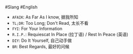 #Slang #English
- `AFAIK`: As Far As I know, 据我所知
- `TL;DR`: Too Long; Don't Read, 太长不看
- `FYI`: For Your Information
- `R.I.P.`: Requiescat In Place (拉丁语) / Rest In Peace (英语)
- `DIY`: Do It Yourself, 自己动手做
- `BR`: Best Regards, 最好的问候
